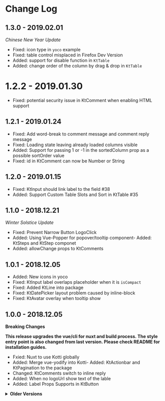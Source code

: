 # Change Log

## 1.3.0 - 2019.02.01

_Chinese New Year Update_

- Fixed: icon type in `yoco` example
- Fixed: table control misplaced in Firefox Dev Version
- Added: support for disable function in `KtTable`
- Added: change order of the column by drag & drop in `KtTable`

# 1.2.2 - 2019.01.30

- Fixed: potential security issue in KtComment when enabling HTML support

## 1.2.1 - 2019.01.24

- Fixed: Add word-break to comment message and comment reply message
- Fixed: Loading state leaving already loaded columns visible
- Added: Support for passing 1 or -1 in the sortedColumn prop as a possible
  sortOrder value
- Fixed: id in KtComment can now be Number or String

## 1.2.0 - 2019.01.15

- Fixed: KtInput should link label to the field #38
- Added: Support Custom Table Slots and Sort in KtTable #35

## 1.1.0 - 2018.12.21

_Winter Solstice Update_

- Fixed: Prevent Narrow Button LogoClick
- Added: Using Vue-Popper for popover/tooltip component- Added: KtSteps and
  KtStep componet
- Added: allowChange props to KtComments

## 1.0.1 - 2018.12.05

- Added: New icons in yoco
- Fixed: KtInput label overlaps placeholder when it is `isCompact`
- Fixed: Added KtLine into package
- Fixed: KtDatePicker layout problem caused by inline-block
- Fixed: KtAvatar overlay when tooltip show

## 1.0.0 - 2018.12.05

**Breaking Changes**

**This release upgrades the vue/cli for nuxt and build process. The style entry
point is also changed from last version. Please check README for installation
guides.**

- Fxied: Nuxt to use Kotti globally
- Added: Merge vue-yodify into Kotti- Added: KtActionbar and KtPagination to the
  package
- Changed: KtComments switch to inline reply
- Added: When no logoUrl show text of the lable
- Added: Label Props Supports in KtButton

<details>
<summary><strong>Older Versions</strong></summary>

## 0.0.14 - 2018.11.30

- Fixed: KtAvatarGroup change the z-index causes element overlapping
- Added: Click event to KtNavbar
- Added: Cutomizable themes to KtButtons
- Added: More stronger shadows to the KtUserMenu

## 0.0.13 - 2018.11.20

- Fixed: Cannot click icon in KtSelect
- Fixed: Duplicated slot name in KtActionBar
- Fixed: Cannot Rest KtSelect to Null
- Fixed: KtButton new styles break the text-align
- Added: New KtNavBar styles
- Added: Update KtUserMenu to new style

## 0.0.12 - 2018.11.02

- Added: New KtButton style with 3 sizes
- Added: Horizontal Row
- Added: Support Wider in KtDrawer
- Fixed: Remove duplicated December in KtDatepicker
- Fixed: KtSingleSelect doesn't response

## 0.0.11 - 2018.10.25

- Fixed: handling of initial values in KtSelect and KtDatepicker

## 0.0.10 - 2018.10.15

- Fixed: Support step for KtInput

## 0.0.9 - 2018.09.18

- Added: Components for ActionBar, ActionBarMenu

## 0.0.8 - 2018.09.11

- Fixed: Navbar no longer highlights selected tabs
- Fixed: KtSelect When Label is Clicked, the Dropdown doesn’t close
- Fixed: KtRadio Only Works With Default Slot
- Fixed: Yoco Start should be Star
- Fixed: KtInlineEdit z-index and invalid message
- Added: Support Asynchronous Options in Select
- Added: KtInput Description Support
- Added: Popover component

## 0.0.7 - 2018.08.31

- Fixed: Remove KtModal empty slots space
- Added: Include text css utilities in documents
- Added: Required Indicator for KtInput

## 0.0.6 - 2018.08.28

- Added: Pagination component
- Fixed: Support IE 11

## 0.0.5 - 2018.08.23

- Fixed: Typing specific numbers into InputNumber does not work correctly
- Fixed: Logo link in NavBar breaks
- Added: Merge Breadcrumb from B3 to Kotti

## 0.0.4 - 2018.08.21

- Added: this CHANGELOG file
- Added: Stepper styled InputNumber
- Added: Single Date Picker
- Added: link supported in NavBar logo
- Changed: inclued `kotti-style` in npm package
- Changed: heading icon location
- Fixed: drawer width can't change

## 0.0.3 - 2018.07.30

- Added: UserMenu supported
- Adedd: NavBar component
- Changed: NavBar style support narrow logo
- Changed: narrow bar toggle style changed

## 0.0.2 - 2018.07.26

- Fixed: better support for avatar
- Changed: switch to semantic version for production use

## 0.0.1-beta.10 - 2018.07.26

- Changed: out of beta

</details>
